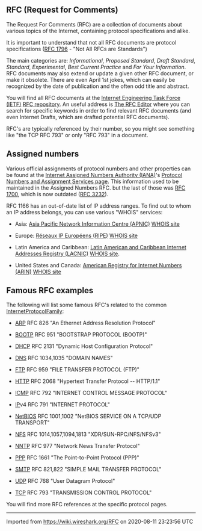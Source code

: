 ## RFC (Request for Comments)

The Request For Comments (RFC) are a collection of documents about various topics of the Internet, containing protocol specifications and alike.

It is important to understand that not all RFC documents are protocol specifications ([RFC 1796](https://tools.ietf.org/html/rfc1796) - "Not All RFCs are Standards")

The main categories are: *Informational*, *Proposed Standard*, *Draft Standard*, *Standard*, *Experimental*, *Best Current Practice* and *For Your Information*. RFC documents may also extend or update a given other RFC document, or make it obsolete. There are even April 1st jokes, which can easily be recognized by the date of publication and the often odd title and abstract.

You will find all RFC documents at the [Internet Engineering Task Force (IETF)](http://www.ietf.org/) [RFC repository](https://www.ietf.org/standards/rfcs/). An useful address is [The RFC Editor](http://www.rfc-editor.org/) where you can search for specific keywords in order to find relevant RFC documents (and even Internet Drafts, which are drafted potential RFC documents).

RFC's are typically referenced by their number, so you might see something like "the TCP RFC 793" or only "RFC 793" in a document.

## Assigned numbers

Various official assignments of protocol numbers and other properties can be found at the [Internet Assigned Numbers Authority (IANA)](http://www.iana.org/)'s [Protocol Numbers and Assignment Services page](http://www.iana.org/numbers.html). This information used to be maintained in the Assigned Numbers RFC. but the last of those was [RFC 1700](https://tools.ietf.org/html/rfc1700), which is now outdated ([RFC 3232](https://tools.ietf.org/html/rfc3232)).

RFC 1166 has an out-of-date list of IP address ranges. To find out to whom an IP address belongs, you can use various "WHOIS" services:

  - Asia: [Asia Pacific Network Information Centre (APNIC)](http://www.apnic.net/) [WHOIS site](http://wq.apnic.net/apnic-bin/whois.pl)

  - Europe: [Réseaux IP Européens (RIPE)](http://www.ripe.net/) [WHOIS site](http://www.ripe.net/db/whois/whois.html)

  - Latin America and Caribbean: [Latin American and Caribbean Internet Addresses Registry (LACNIC)](https://www.lacnic.net/921/2/lacnic/lacnic-home) [WHOIS site](http://lacnic.net/cgi-bin/lacnic/whois?lg=EN).

  - United States and Canada: [American Registry for Internet Numbers (ARIN)](http://www.arin.net) [WHOIS site](http://www.arin.net/whois/index.html)

## Famous RFC examples

The following will list some famous RFC's related to the common [InternetProtocolFamily](/InternetProtocolFamily):

  - [ARP](/AddressResolutionProtocol) RFC 826 "An Ethernet Address Resolution Protocol"

  - [BOOTP](/BOOTP) RFC 951 "BOOTSTRAP PROTOCOL (BOOTP)"

  - [DHCP](/DHCP) RFC 2131 "Dynamic Host Configuration Protocol"

  - [DNS](/DNS) RFC 1034,1035 "DOMAIN NAMES"

  - [FTP](/FTP) RFC 959 "FILE TRANSFER PROTOCOL (FTP)"

  - [HTTP](/Hyper_Text_Transfer_Protocol) RFC 2068 "Hypertext Transfer Protocol -- HTTP/1.1"

  - [ICMP](/Internet_Control_Message_Protocol) RFC 792 "INTERNET CONTROL MESSAGE PROTOCOL"

  - [IP](/Internet_Protocol)v4 RFC 791 "INTERNET PROTOCOL"

  - [NetBIOS](/NetBIOS) RFC 1001,1002 "NetBIOS SERVICE ON A TCP/UDP TRANSPORT"

  - [NFS](/Network_File_System) RFC 1014,1057,1094,1813 "XDR/SUN-RPC/NFS/NFSv3"

  - [NNTP](/NNTP) RFC 977 "Network News Transfer Protocol"

  - [PPP](/PPP) RFC 1661 "The Point-to-Point Protocol (PPP)"

  - [SMTP](/SMTP) RFC 821,822 "SIMPLE MAIL TRANSFER PROTOCOL"

  - [UDP](/UDP) RFC 768 "User Datagram Protocol"

  - [TCP](/TCP) RFC 793 "TRANSMISSION CONTROL PROTOCOL"

You will find more RFC references at the specific protocol pages.

---

Imported from https://wiki.wireshark.org/RFC on 2020-08-11 23:23:56 UTC
